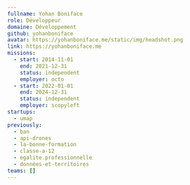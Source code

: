 ```yaml
---
fullname: Yohan Boniface
role: Développeur
domaine: Développement
github: yohanboniface
avatar: https://yohanboniface.me/static/img/headshot.png
link: https://yohanboniface.me
missions:
  - start: 2014-11-01
    end: 2021-12-31
    status: independent
    employer: octo
  - start: 2022-01-01
    end: 2024-12-31
    status: independent
    employer: scopyleft
startups:
  - umap
previously:
  - ban
  - api-drones
  - la-bonne-formation
  - classe-a-12
  - egalite.professionnelle
  - données-et-territoires
teams: []
---
```

